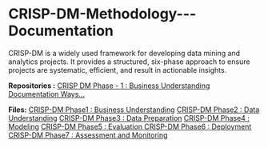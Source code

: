 # CRISP-DM-Methodology---Documentation
CRISP-DM is a widely used framework for developing data mining and analytics projects. It provides a structured, six-phase approach to ensure projects are systematic, efficient, and result in actionable insights.


**Repositories :**
[CRISP DM Phase - 1 : Business Understanding Documentation Ways... ](crisp_dm_phase1_sample_documentation)



**Files:**
[CRISP-DM Phase1 : Business Understanding](crisp_dm_phase1.ipynb)
[CRISP-DM Phase2 : Data Understanding](crisp_dm_phase2.ipynb)
[CRISP-DM Phase3 : Data Preparation](crisp_dm_phase3.ipynb)
[CRISP-DM Phase4 : Modeling](crisp_dm_phase4.ipynb)
[CRISP-DM Phase5 : Evaluation ](crisp_dm_phase5.ipynb)
[CRISP-DM Phase6 : Deployment](crisp_dm_phase6.ipynb)
[CRISP-DM Phase7 : Assessment and Monitoring](crisp_dm_phase7.ipynb)

